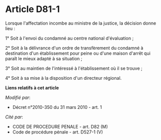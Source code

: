 # Article D81-1

Lorsque l'affectation incombe au ministre de la justice, la décision donne lieu :

1° Soit à l'envoi du condamné au centre national d'évaluation ;

2° Soit à la délivrance d'un ordre de transfèrement du condamné à destination d'un établissement pour peine ou d'une maison
d'arrêt qui paraît le mieux adapté à sa situation ;

3° Soit au maintien de l'intéressé à l'établissement où il se trouve ;

4° Soit à sa mise à la disposition d'un directeur régional.

**Liens relatifs à cet article**

_Modifié par_:

  - Décret n°2010-350 du 31 mars 2010 - art. 1

_Cité par_:

  - CODE DE PROCEDURE PENALE - art. D82 (M)
  - Code de procédure pénale - art. D527-1 (V)
